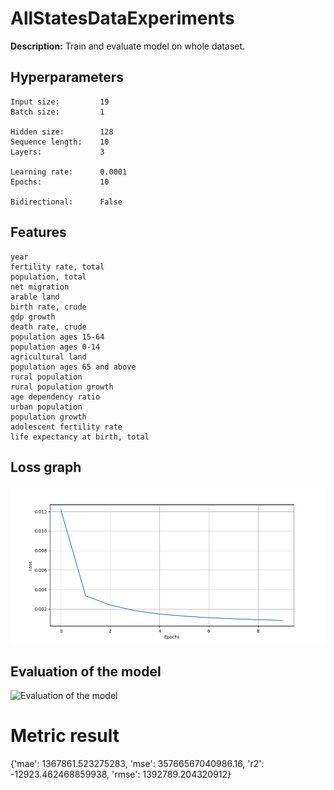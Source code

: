 
# AllStatesDataExperiments

**Description:** Train and evaluate model on whole dataset.

## Hyperparameters
```
Input size:         19
Batch size:         1

Hidden size:        128
Sequence length:    10
Layers:             3

Learning rate:      0.0001
Epochs:             10

Bidirectional:      False
```
## Features
```
year
fertility rate, total
population, total
net migration
arable land
birth rate, crude
gdp growth
death rate, crude
population ages 15-64
population ages 0-14
agricultural land
population ages 65 and above
rural population
rural population growth
age dependency ratio
urban population
population growth
adolescent fertility rate
life expectancy at birth, total
```

## Loss graph


![Loss graph](./plots/loss.png)


## Evaluation of the model


![Evaluation of the model](./plots/evluation.png)

# Metric result
{'mae': 1367861.523275283,
 'mse': 35766567040986.16,
 'r2': -12923.462468859938,
 'rmse': 1392789.204320912}
